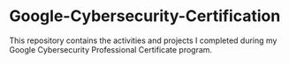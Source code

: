 # Google-Cybersecurity-Certification
This repository contains the activities and projects I completed during my Google Cybersecurity Professional Certificate program.

